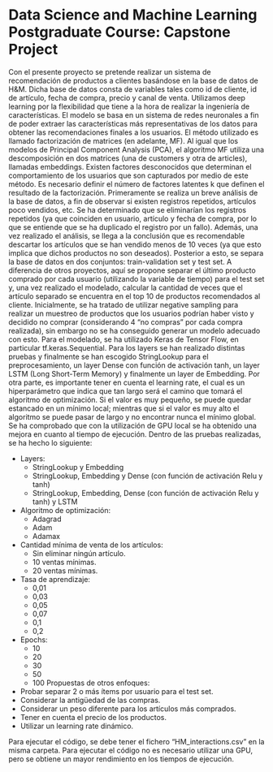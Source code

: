 # Data Science and Machine Learning Postgraduate Course: Capstone Project
Con el presente proyecto se pretende realizar un sistema de recomendación de productos a clientes basándose en la base de datos de H&M. Dicha base de datos consta de variables tales como id de cliente, id de artículo, fecha de compra, precio y canal de venta.
Utilizamos deep learning por la flexibilidad que tiene a la hora de realizar la ingeniería de características. El modelo se basa en un sistema de redes neuronales a fin de poder extraer las características más representativas de los datos para obtener las recomendaciones finales a los usuarios. El método utilizado es llamado factorización de matrices (en adelante, MF). Al igual que los modelos de Principal Component Analysis (PCA), el algoritmo MF utiliza una descomposición en dos matrices (una de customers y otra de articles), llamadas embeddings. Existen factores desconocidos que determinan el comportamiento de los usuarios que son capturados por medio de este método. Es necesario definir el número de factores latentes k que definen el resultado de la factorización.
Primeramente se realiza un breve análisis de la base de datos, a fin de observar si existen registros repetidos, artículos poco vendidos, etc.
Se ha determinado que se eliminarían los registros repetidos (ya que coinciden en usuario, artículo y fecha de compra, por lo que se entiende que se ha duplicado el registro por un fallo). Además, una vez realizado el análisis, se llega a la conclusión que es recomendable descartar los artículos que se han vendido menos de 10 veces (ya que esto implica que dichos productos no son deseados).
Posterior a esto, se separa la base de datos en dos conjuntos: train-validation set y test set. A diferencia de otros proyectos, aquí se propone separar el último producto comprado por cada usuario (utilizando la variable de tiempo) para el test set y, una vez realizado el modelado, calcular la cantidad de veces que el artículo separado se encuentra en el top 10 de productos recomendados al cliente. 
Inicialmente, se ha tratado de utilizar negative sampling para realizar un muestreo de productos que los usuarios podrían haber visto y decidido no comprar (considerando 4 “no compras” por cada compra realizada), sin embargo no se ha conseguido generar un modelo adecuado con esto. 
Para el modelado, se ha utilizado Keras de Tensor Flow, en particular tf.keras.Sequential. Para los layers se han realizado distintas pruebas y finalmente se han escogido StringLookup para el preprocesamiento, un layer Dense con función de activación tanh, un layer LSTM (Long Short-Term Memory) y finalmente un layer de Embedding. 
Por otra parte, es importante tener en cuenta el learning rate, el cual es un hiperparámetro que indica que tan largo será el camino que tomará el algoritmo de optimización. Si el valor es muy pequeño, se puede quedar estancado en un mínimo local; mientras que si el valor es muy alto el algoritmo se puede pasar de largo y no encontrar nunca el mínimo global.
Se ha comprobado que con la utilización de GPU local se ha obtenido una mejora en cuanto al tiempo de ejecución.
Dentro de las pruebas realizadas, se ha hecho lo siguiente:
*	Layers:
    * StringLookup y Embedding
    * StringLookup, Embedding y Dense (con función de activación Relu y tanh)
    * StringLookup, Embedding, Dense (con función de activación Relu y tanh) y LSTM
*	Algoritmo de optimización:
    * Adagrad
    * Adam
    * Adamax
*	Cantidad mínima de venta de los artículos:
    * Sin eliminar ningún artículo.
    * 10 ventas mínimas.
    * 20 ventas mínimas.
*	Tasa de aprendizaje:
    * 0,01
    * 0,03
    * 0,05
    * 0,07
    * 0,1
    * 0,2
*	Epochs:
    * 10
    * 20
    * 30
    * 50
    * 100
Propuestas de otros enfoques:
*	Probar separar 2 o más ítems por usuario para el test set.
*	Considerar la antigüedad de las compras.
*	Considerar un peso diferente para los artículos más comprados.
*	Tener en cuenta el precio de los productos.
*	Utilizar un learning rate dinámico.


Para ejecutar el código, se debe tener el fichero “HM_interactions.csv” en la misma carpeta. Para ejecutar el código no es necesario utilizar una GPU, pero se obtiene un mayor rendimiento en los tiempos de ejecución.
